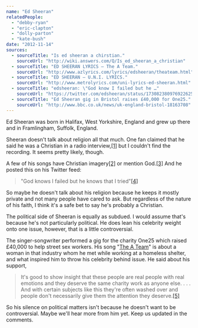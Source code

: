 ```yaml
---
name: "Ed Sheeran"
relatedPeople:
  - "debby-ryan"
  - "eric-clapton"
  - "dolly-parton"
  - "kate-bush"
date: "2012-11-14"
sources:
  - sourceTitle: "Is ed sheeran a chirstian."
    sourceUrl: "http://wiki.answers.com/Q/Is_ed_sheeran_a_christian"
  - sourceTitle: "ED SHEERAN LYRICS – The A Team."
    sourceUrl: "http://www.azlyrics.com/lyrics/edsheeran/theateam.html"
  - sourceTitle: "ED SHEERAN – U.N.I. LYRICS."
    sourceUrl: "http://www.metrolyrics.com/uni-lyrics-ed-sheeran.html"
  - sourceTitle: "edsheeran: \"God know I failed but he …"
    sourceUrl: "https://twitter.com/edsheeran/status/173082380976922625"
  - sourceTitle: "Ed Sheeran gig in Bristol raises £40,000 for One25."
    sourceUrl: "http://www.bbc.co.uk/news/uk-england-bristol-18163708"
---
```


Ed Sheeran was born in Halifax, West Yorkshire, England and grew up there and in Framlingham, Suffolk, England.

Sheeran doesn't talk about religion all that much. One fan claimed that he said he was a Christian in a radio interview,<a class="source-citation" href="#http://wiki.answers.com/Q/Is_ed_sheeran_a_christian" title="Is ed sheeran a chirstian.">[1]</a> but I couldn't find the recording. It seems pretty likely, though.

A few of his songs have Christian imagery<a class="source-citation" href="#http://www.azlyrics.com/lyrics/edsheeran/theateam.html" title="ED SHEERAN LYRICS – The A Team.">[2]</a> or mention God.<a class="source-citation" href="#http://www.metrolyrics.com/uni-lyrics-ed-sheeran.html" title="ED SHEERAN – U.N.I. LYRICS.">[3]</a> And he posted this on his Twitter feed:

>"God knows I failed but he knows that I tried"<a class="source-citation" href="#https://twitter.com/edsheeran/status/173082380976922625" title="edsheeran: &quot;God know I failed but he …">[4]</a>

So maybe he doesn't talk about his religion because he keeps it mostly private and not many people have cared to ask. But regardless of the nature of his faith, I think it's a safe bet to say he's probably a Christian.

The political side of Sheeran is equally as subdued. I would assume that's because he's not particularly political. He does lean his celebrity weight onto one issue, however, that is a little controversial.

The singer-songwriter performed a gig for the charity One25 which raised £40,000 to help street sex workers. His song "[The A Team](http://www.youtube.com/watch?v=UAWcs5H-qgQ)" is about a woman in that industry whom he met while working at a homeless shelter, and what inspired him to throw his celebrity behind issue. He said about his support,

>It's good to show insight that these people are real people with real emotions and they deserve the same charity work as anyone else. . . . And with certain subjects like this they're often washed over and people don't necessarily give them the attention they deserve.<a class="source-citation" href="#http://www.bbc.co.uk/news/uk-england-bristol-18163708" title="Ed Sheeran gig in Bristol raises £40,000 for One25.">[5]</a>

So his silence on political matters isn't because he doesn't want to be controversial. Maybe we'll hear more from him yet. Keep us updated in the comments.